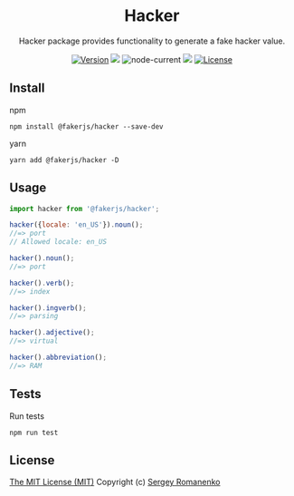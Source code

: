 <h1 align="center">Hacker</h1>
<p align="center">Hacker package provides functionality to generate a fake hacker value.</p>

<p align="center">
<a href="https://github.com/faker-javascript/hacker/releases"><img alt="Version" src="https://img.shields.io/github/release/faker-javascript/hacker.svg?label=version&color=green"></a> <img src="https://img.shields.io/npm/dt/@fakerjs/hacker"> <img alt="node-current" src="https://img.shields.io/node/v/@fakerjs/hacker"> <a href="https://github.com/faker-javascript/hacker/actions/workflows/ci.yml"><img src="https://github.com/faker-javascript/hacker/actions/workflows/ci.yml/badge.svg"></a> <a href="https://github.com/faker-javascript/hacker"><img src="https://img.shields.io/badge/license-MIT-blue.svg?color=green" alt="License"></a>
</p>

## Install

npm
```
npm install @fakerjs/hacker --save-dev
```

yarn
```
yarn add @fakerjs/hacker -D
```

## Usage

```js
import hacker from '@fakerjs/hacker';

hacker({locale: 'en_US'}).noun();
//=> port 
// Allowed locale: en_US

hacker().noun();
//=> port

hacker().verb();
//=> index

hacker().ingverb();
//=> parsing

hacker().adjective();
//=> virtual

hacker().abbreviation();
//=> RAM
```

## Tests

Run tests

```
npm run test
```

## License
[The MIT License (MIT)](https://github.com/faker-javascript/hacker/blob/master/LICENSE)
Copyright (c) [Sergey Romanenko](https://github.com/Awilum)
